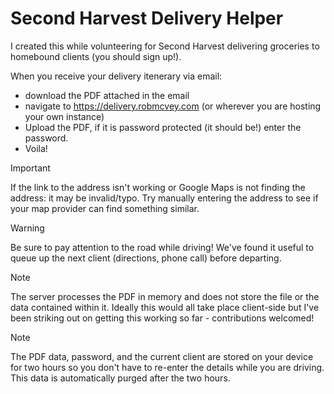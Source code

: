 # Second Harvest Delivery Helper

I created this while volunteering for Second Harvest delivering groceries to homebound clients (you should sign up!).

When you receive your delivery itenerary via email:

* download the PDF attached in the email
* navigate to https://delivery.robmcvey.com (or wherever you are hosting your own instance) 
* Upload the PDF, if it is password protected (it should be!) enter the password.
* Voila!

> [!IMPORTANT]
> If the link to the address isn't working or Google Maps is not finding the address: it may be invalid/typo. Try manually entering the address to see if your map provider can find something similar.

> [!WARNING]
> Be sure to pay attention to the road while driving! We've found it useful to queue up the next client (directions, phone call) before departing.

> [!NOTE]
> The server processes the PDF in memory and does not store the file or the data contained within it. Ideally this would all take place client-side but I've been striking out on getting this working so far - 
contributions welcomed!

> [!NOTE]
> The PDF data, password, and the current client are stored on your device for two hours so you don't have to re-enter the details while you are driving. This data is automatically purged after the two hours.
